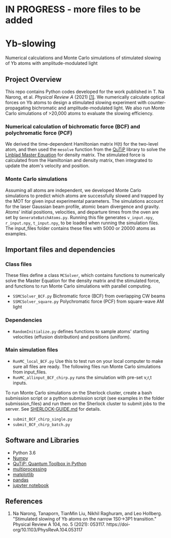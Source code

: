 # IN PROGRESS - more files to be added

# Yb-slowing
Numerical calculations and Monte Carlo simulations of stimulated slowing of Yb atoms with amplitude-modulated light

## Project Overview
This repo contains Python codes developed for the work published in T. Na Narong, et al. *Physical Review A* (2021) [[1]](https://journals-aps-org.stanford.idm.oclc.org/pra/abstract/10.1103/PhysRevA.104.053117). We numerically calculate optical forces on Yb atoms to design a stimulated slowing experiment with counter-propagating bichromatic and amplitude-modulated light. We also run Monte Carlo simulations of >20,000 atoms to evaluate the slowing efficiency.

### Numerical calculation of bichromatic force (BCF) and polychromatic force (PCF)
We derived the time-dependent Hamiltonian matrix H(t) for the two-level atom, and then used the `mesolve` function from the [QuTiP](https://qutip.org/docs/4.0.2/index.html) library to solve the [Linblad Master Equation](https://qutip.org/docs/latest/guide/dynamics/dynamics-master.html) for density matrix. The stimulated force is calculated from the Hamiltonian and density matrix, then integrated to update the atom's velocity and position. 

### Monte Carlo simulations
Assuming all atoms are independent, we developed Monte Carlo simulations to predict which atoms are successfully slowed and trapped by the MOT for given input experimental parameters. The simulations account for the laser Gaussian beam profile, atomic beam divergence and gravity. <br>
Atoms' initial positions, velocities, and departure times from the oven are set by `GenerateBatchAtoms.py`. Running this file generates `v_input.npy`, `r_input.npy`, `t_input.npy`, to be loaded when running the simulation files. The input_files folder contains these files with 5000 or 20000 atoms as examples.

## Important files and dependencies
### Class files 
These files define a class `MCSolver`, which contains functions to numerically solve the Master Equation for the density matrix and the stimulated force, and functions to run Monte Carlo simulations with parallel computing. 
- `SSMCSolver_BCF.py` Bichromatic force (BCF)  from overlapping CW beams
- `SSMCSolver_square.py` Polychromatic force (PCF) from square-wave AM light
### Dependencies
- `RandomInitialize.py` defines functions to sample atoms' starting velocities (effusion distribution) and positions (uniform).
### Main simulation files
- `RunMC_local_BCF.py` Use this to test run on your local computer to make sure all files are ready.
The following files run Monte Carlo simulations from input_files. 
- `RunMC_allinput_BCF_chirp.py` runs the simulation with pre-set v,r,t inputs.

To run Monte Carlo simulations on the Sherlock cluster, create a bash submission script or a python submission script (see examples in the folder submission_files) and run them on the Sherlock cluster to submit jobs to the server. See [SHERLOCK-GUIDE.md](SHERLOCK-GUIDE.md) for details.
- `submit_BCF_chirp_single.py`
- `submit_BCF_chirp_batch.py`

## Software and Libraries
- Python 3.6
- [Numpy](https://numpy.org/)
- [QuTiP: Quantum Toolbox in Python](https://qutip.org/docs/4.0.2/index.html)
- [multiprocessing](https://docs.python.org/3/library/multiprocessing.html) 
- [matplotlib](https://matplotlib.org/)
- [pandas](https://pandas.pydata.org/)
- [jupyter notebook](https://jupyter.org/)

## References
1. Na Narong, Tanaporn, TianMin Liu, Nikhil Raghuram, and Leo Hollberg. "Stimulated slowing of Yb atoms on the narrow 1S0→3P1 transition." Physical Review A 104, no. 5 (2021): 053117. https://doi-org/10.1103/PhysRevA.104.053117
